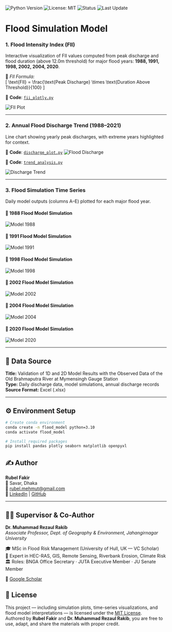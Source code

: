 ![Python Version](https://img.shields.io/badge/Python-3.10-blue.svg)
![License: MIT](https://img.shields.io/badge/License-MIT-green.svg)
![Status](https://img.shields.io/badge/Project-Flood%20Model%20Simulation-success)
![Last Update](https://img.shields.io/badge/Updated-June%202024-orange)

# Flood Simulation Model

### 1. Flood Intensity Index (FII)

Interactive visualization of FII values computed from peak discharge and flood duration (above 12.0m threshold) for major flood years: **1988, 1991, 1998, 2002, 2004, 2020**.

📌 _FII Formula:_  
\[
\text{FII} = \frac{\text{Peak Discharge} \times \text{Duration Above Threshold}}{100}
\]

🔗 **Code**: [`fii_plotly.py`](scripts/FII.py)

![FII Plot](plot/fii.png)

---

### 2. Annual Flood Discharge Trend (1988–2021)

Line chart showing yearly peak discharges, with extreme years highlighted for context.

🔗 **Code**: [`discharge_plot.py`](scripts/fds.py)
![Flood Discharge](plot/fds.png)

🔗 **Code**: [`trend_analysis.py`](scripts/trend_analysis.py)

![Discharge Trend](plot/trend_afd.png)

---

### 3. Flood Simulation Time Series

Daily model outputs (columns A–E) plotted for each major flood year.

#### 📆 1988 Flood Model Simulation

![Model 1988](plot/fms_1988.png)

#### 📆 1991 Flood Model Simulation

![Model 1991](plot/fms1991.png)

#### 📆 1998 Flood Model Simulation

![Model 1998](plot/fms_1998.png)

#### 📆 2002 Flood Model Simulation

![Model 2002](plot/fsm_2002.png)

#### 📆 2004 Flood Model Simulation

![Model 2004](plot/fsm_2004.png)

#### 📆 2020 Flood Model Simulation

![Model 2020](plot/fsm_2020.png)

---

## 📌 Data Source

**Title:** Validation of 1D and 2D Model Results with the Observed Data of the Old Brahmaputra River at Mymensingh Gauge Station  
**Type:** Daily discharge data, model simulations, annual discharge records  
**Source Format:** Excel (.xlsx)

---

## ⚙️ Environment Setup

```bash
# Create conda environment
conda create -n flood_model python=3.10
conda activate flood_model

# Install required packages
pip install pandas plotly seaborn matplotlib openpyxl
```

## ✍️ Author

**Rubel Fakir**  
📍 Savar, Dhaka  
📧 rubel.mehmut@gmail.com  
🔗 [LinkedIn](https://linkedin.com/in/rubelmehmed) | [GitHub](https://github.com/rubelmehmed)

---

## 👨‍🏫 Supervisor & Co-Author

**Dr. Muhammad Rezaul Rakib**  
_Associate Professor, Dept. of Geography & Environment, Jahangirnagar University_

🎓 MSc in Flood Risk Management (University of Hull, UK — VC Scholar)  
🧠 Expert in HEC-RAS, GIS, Remote Sensing, Riverbank Erosion, Climate Risk  
🏛 Roles: BNGA Office Secretary · JUTA Executive Member · JU Senate Member

🔗 [Google Scholar](https://scholar.google.com/citations?user=tyS_C0YAAAAJ&hl=en)

## 📄 License

This project — including simulation plots, time-series visualizations, and flood model interpretations — is licensed under the [MIT License](LICENSE).  
Authored by **Rubel Fakir** and **Dr. Muhammad Rezaul Rakib**, you are free to use, adapt, and share the materials with proper credit.
